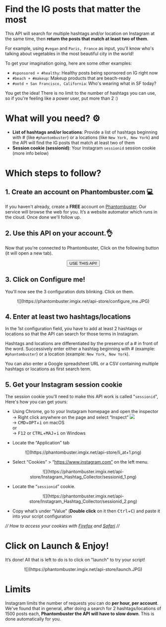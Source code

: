 # Find the IG posts that matter the most

This API will search for multiple hashtags and/or location on Instagram at the same time, then **return the posts that match at least two of them**.

For example, using `#vegan` and `Paris, France` as input, you'll know who's talking about vegetables in the most beautiful city in the world!

To get your imagination going, here are some other examples:
- `#sponsored + #healthy`: Healthy posts being sponsored on IG right now
- `#beach + #makeup`: Makeup products that are beach-ready
- `#ootd + San Francisco, California`: Who's wearing what in SF today?

You get the idea! There is no limit to the number of hashtags you can use, so if you're feeling like a power user, put more than 2 :)

# What will you need? ⚙️ 
- **List of hashtags and/or locations**: Provide a list of hashtags beginning with # (like `#phantombuster`) or a locations (like `New York, New York`) and the API will find the IG posts that match at least two of them
- **Session cookie (sessionid)**: Your Instagram `sessionid` session cookie (more info below)

# Which steps to follow?
## 1. Create an account on Phantombuster.com 💻
If you haven't already, create a **FREE** account on [Phantombuster](https://phantombuster.com/register). Our service will browse the web for you. It’s a website automator which runs in the cloud. Once done we'll follow up.

## 2. Use this API on your account.👌
Now that you're connected to Phantombuster, Click on the following button (it will open a new tab).

<center><button type="button" class="btn btn-warning callToAction" onclick="useThisApi()">USE THIS API!</button></center>

## 3. Click on Configure me!
You'll now see the 3 configuration dots blinking. Click on them.

<center>![](https://phantombuster.imgix.net/api-store/configure_me.JPG)</center>

## 4. Enter at least two hashtags/locations
In the 1st configuration field, you have to add at least 2 hashtags or locations so that the API can search for those terms in Instagram.

Hashtags and locations are differentiated by the presence of a # in front of the word. Successively enter either a hashtag beginning with # (example: `#phantombuster`) or a location (example: `New York, New York`).

You can also enter a Google spreadsheet URL or a CSV containing multiple hashtags or locations as first search term.

## 5. Get your Instagram session cookie 
The session cookie you'll need to make this API work is called "`sessionid`",
Here's how you can get yours:

* Using Chrome, go to your Instagram homepage and open the inspector  
→ Right click anywhere on the page and select “Inspect” ![](https://phantombuster.imgix.net/api-store/Inspect+browser.png)  
→ <kbd>CMD</kbd>+<kbd>OPT</kbd>+<kbd>i</kbd> on macOS  
or  
→ <kbd>F12</kbd> or <kbd>CTRL</kbd>+<kbd>MAJ</kbd>+<kbd>i</kbd> on Windows

* Locate the “Application” tab

<center>![](https://phantombuster.imgix.net/api-store/li_at+1.png)</center>

* Select “Cookies” > “https://www.instagram.com” on the left menu.

<center>![](https://phantombuster.imgix.net/api-store/Instagram_Hashtag_Collector/sessionid_1.png)</center>

* Locate the “`sessionid`” cookie.

<center>![](https://phantombuster.imgix.net/api-store/Instagram_Hashtag_Collector/sessionid_2.png)</center/>

* Copy what’s under “Value” (**Double click** on it then <kbd>Ctrl</kbd>+<kbd>C</kbd>) and paste it into your script configuration

_// How to access your cookies with <a href="https://developer.mozilla.org/en-US/docs/Tools/Storage_Inspector" target="_blank">Firefox</a> and <a href="https://www.macobserver.com/tmo/article/see_full_cookie_details_in_safari_5.1" target="_blank">Safari</a> //_


# Click on Launch & Enjoy!
It’s done! All that is left to do is to click on "launch" to try your script!
<center>![](https://phantombuster.imgix.net/api-store/launch.JPG)</center>


# Limits

Instagram limits the number of requests you can do **per hour, per account**. We've found that in general, after doing a search for 2 hashtags/locations of 1500 posts each, **Phantombuster the API will have to slow down**. This is done automatically for you.

